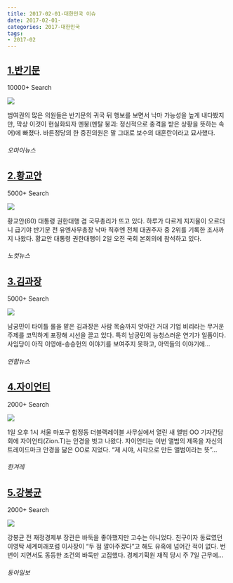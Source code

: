 ```yaml
---
title: 2017-02-01-대한민국 이슈
date: 2017-02-01-
categories: 2017-대한민국
tags: 
- 2017-02
---
```


[1.반기문](http://www.ohmynews.com/NWS_Web/View/at_pg.aspx?CNTN_CD=A0002284889)
--

10000+ Search

![](http:)

범여권의 많은 의원들은 반기문의 귀국 뒤 행보를 보면서 낙마 가능성을 높게 내다봤지만, 막상 이것이 현실화되자 멘붕(멘탈 붕괴: 정신적으로 충격을 받은 상황을 뜻하는 속어)에 빠졌다. 바른정당의 한 중진의원은 말 그대로 보수의 대혼란이라고 묘사했다.
###### 오마이뉴스

[2.황교안](http://www.nocutnews.co.kr/news/4727448)
--

5000+ Search

![](http:)

황교안(60) 대통령 권한대행 겸 국무총리가 뜨고 있다. 하루가 다르게 지지율이 오르더니 급기야 반기문 전 유엔사무총장 낙마 직후엔 전체 대권주자 중 2위를 기록한 조사까지 나왔다. 황교안 대통령 권한대행이 2일 오전 국회 본회의에 참석하고 있다.
###### 노컷뉴스

[3.김과장](http://www.yonhapnews.co.kr/bulletin/2017/02/02/0200000000AKR20170202036000033.HTML)
--

5000+ Search

![](http:)

남궁민이 타이틀 롤을 맡은 김과장은 사람 목숨까지 앗아간 거대 기업 비리라는 무거운 주제를 코믹하게 포장해 시선을 끌고 있다. 특히 남궁민의 능청스러운 연기가 일품이다. 사임당이 아직 이영애-송승헌의 이야기를 보여주지 못하고, 아역들의 이야기에...
###### 연합뉴스

[4.자이언티](http://www.hani.co.kr/arti/culture/music/780885.html)
--

2000+ Search

![](http:)

1일 오후 1시 서울 마포구 합정동 더블랙레이블 사무실에서 열린 새 앨범 OO 기자간담회에 자이언티(Zion.T)는 안경을 벗고 나왔다. 자이언티는 이번 앨범의 제목을 자신의 트레이드마크 안경을 닮은 OO로 지었다. “제 시야, 시각으로 만든 앨범이라는 뜻”...
###### 한겨레

[5.강봉균](http://news.donga.com/3/04/20170202/82676372/1)
--

2000+ Search

![](http:)

강봉균 전 재정경제부 장관은 바둑을 좋아했지만 고수는 아니었다. 친구이자 동료였던 이영탁 세계미래포럼 이사장이 “두 점 깔아주겠다”고 해도 유혹에 넘어간 적이 없다. 번번이 지면서도 동등한 조건의 바둑만 고집했다. 경제기획원 재직 당시 주 7일 근무에...
###### 동아일보

